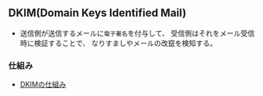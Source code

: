 ## DKIM(Domain Keys Identified Mail)
- 送信側が送信するメールに`電子署名`を付与して、 受信側はそれをメール受信時に検証することで、 なりすましやメールの改竄を検知する。

### 仕組み
- [DKIMの仕組み](./img/dkim.jpg)
